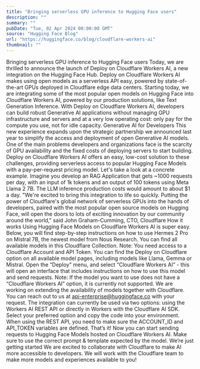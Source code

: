 ```yaml
---
title: "Bringing serverless GPU inference to Hugging Face users"
description: ""
summary: ""
pubDate: "Tue, 02 Apr 2024 00:00:00 GMT"
source: "Hugging Face Blog"
url: "https://huggingface.co/blog/cloudflare-workers-ai"
thumbnail: ""
---
```


Bringing serverless GPU inference to Hugging Face users
Today, we are thrilled to announce the launch of Deploy on Cloudflare Workers AI, a new integration on the Hugging Face Hub. Deploy on Cloudflare Workers AI makes using open models as a serverless API easy, powered by state-of-the-art GPUs deployed in Cloudflare edge data centers. Starting today, we are integrating some of the most popular open models on Hugging Face into Cloudflare Workers AI, powered by our production solutions, like Text Generation Inference.
With Deploy on Cloudflare Workers AI, developers can build robust Generative AI applications without managing GPU infrastructure and servers and at a very low operating cost: only pay for the compute you use, not for idle capacity.
Generative AI for Developers
This new experience expands upon the strategic partnership we announced last year to simplify the access and deployment of open Generative AI models. One of the main problems developers and organizations face is the scarcity of GPU availability and the fixed costs of deploying servers to start building. Deploy on Cloudflare Workers AI offers an easy, low-cost solution to these challenges, providing serverless access to popular Hugging Face Models with a pay-per-request pricing model.
Let's take a look at a concrete example. Imagine you develop an RAG Application that gets ~1000 requests per day, with an input of 1k tokens and an output of 100 tokens using Meta Llama 2 7B. The LLM inference production costs would amount to about $1 a day.
"We're excited to bring this integration to life so quickly. Putting the power of Cloudflare's global network of serverless GPUs into the hands of developers, paired with the most popular open source models on Hugging Face, will open the doors to lots of exciting innovation by our community around the world," said John Graham-Cumming, CTO, Cloudflare
How it works
Using Hugging Face Models on Cloudflare Workers AI is super easy. Below, you will find step-by-step instructions on how to use Hermes 2 Pro on Mistral 7B, the newest model from Nous Research.
You can find all available models in this Cloudflare Collection.
Note: You need access to a Cloudflare Account and API Token.
You can find the Deploy on Cloudflare option on all available model pages, including models like Llama, Gemma or Mistral.
Open the “Deploy” menu, and select “Cloudflare Workers AI” - this will open an interface that includes instructions on how to use this model and send requests.
Note: If the model you want to use does not have a “Cloudflare Workers AI” option, it is currently not supported. We are working on extending the availability of models together with Cloudflare. You can reach out to us at api-enterprise@huggingface.co with your request.
The integration can currently be used via two options: using the Workers AI REST API or directly in Workers with the Cloudflare AI SDK. Select your preferred option and copy the code into your environment. When using the REST API, you need to make sure the ACCOUNT_ID
and API_TOKEN
variables are defined.
That’s it! Now you can start sending requests to Hugging Face Models hosted on Cloudflare Workers AI. Make sure to use the correct prompt & template expected by the model.
We’re just getting started
We are excited to collaborate with Cloudflare to make AI more accessible to developers. We will work with the Cloudflare team to make more models and experiences available to you!